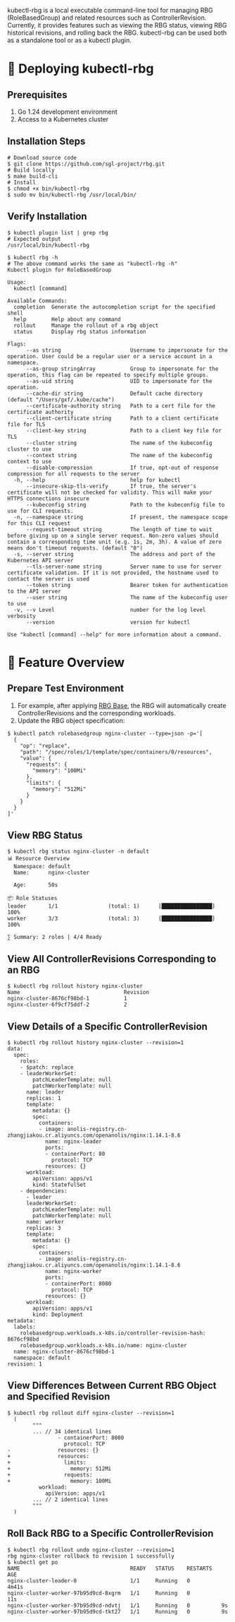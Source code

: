 
kubectl-rbg is a local executable command-line tool for managing RBG (RoleBasedGroup) and related resources such as ControllerRevision. Currently, it provides features such as viewing the RBG status, viewing RBG historical revisions, and rolling back the RBG. kubectl-rbg can be used both as a standalone tool or as a kubectl plugin.


# 📜 Deploying kubectl-rbg
## Prerequisites
1. Go 1.24 development environment
2. Access to a Kubernetes cluster

## Installation Steps
```shell
# Download source code
$ git clone https://github.com/sgl-project/rbg.git
# Build locally
$ make build-cli
# Install
$ chmod +x bin/kubectl-rbg
$ sudo mv bin/kubectl-rbg /usr/local/bin/
```
## Verify Installation
```shell
$ kubectl plugin list | grep rbg
# Expected output
/usr/local/bin/kubectl-rbg

$ kubectl rbg -h
# The above command works the same as "kubectl-rbg -h"
Kubectl plugin for RoleBasedGroup

Usage:
  kubectl [command]

Available Commands:
  completion  Generate the autocompletion script for the specified shell
  help        Help about any command
  rollout     Manage the rollout of a rbg object
  status      Display rbg status information

Flags:
      --as string                      Username to impersonate for the operation. User could be a regular user or a service account in a namespace.
      --as-group stringArray           Group to impersonate for the operation, this flag can be repeated to specify multiple groups.
      --as-uid string                  UID to impersonate for the operation.
      --cache-dir string               Default cache directory (default "/Users/gxf/.kube/cache")
      --certificate-authority string   Path to a cert file for the certificate authority
      --client-certificate string      Path to a client certificate file for TLS
      --client-key string              Path to a client key file for TLS
      --cluster string                 The name of the kubeconfig cluster to use
      --context string                 The name of the kubeconfig context to use
      --disable-compression            If true, opt-out of response compression for all requests to the server
  -h, --help                           help for kubectl
      --insecure-skip-tls-verify       If true, the server's certificate will not be checked for validity. This will make your HTTPS connections insecure
      --kubeconfig string              Path to the kubeconfig file to use for CLI requests.
  -n, --namespace string               If present, the namespace scope for this CLI request
      --request-timeout string         The length of time to wait before giving up on a single server request. Non-zero values should contain a corresponding time unit (e.g. 1s, 2m, 3h). A value of zero means don't timeout requests. (default "0")
  -s, --server string                  The address and port of the Kubernetes API server
      --tls-server-name string         Server name to use for server certificate validation. If it is not provided, the hostname used to contact the server is used
      --token string                   Bearer token for authentication to the API server
      --user string                    The name of the kubeconfig user to use
  -v, --v Level                        number for the log level verbosity
      --version                        version for kubectl

Use "kubectl [command] --help" for more information about a command.
```

# 📖 Feature Overview
## Prepare Test Environment
1. For example, after applying [RBG Base](../../examples/basics/rbg-base.yaml), the RBG will automatically create ControllerRevisions and the corresponding workloads.
2. Update the RBG object specification:
```shell
$ kubectl patch rolebasedgroup nginx-cluster --type=json -p='[
  {
    "op": "replace",
    "path": "/spec/roles/1/template/spec/containers/0/resources",
    "value": {
      "requests": {
        "memory": "100Mi"
      },
      "limits": {
        "memory": "512Mi"
      }
    }
  }
]'
```

## View RBG Status
```shell
$ kubectl rbg status nginx-cluster -n default
📊 Resource Overview
  Namespace: default
  Name:      nginx-cluster

  Age:       50s

📦 Role Statuses
leader       1/1                (total: 1)      [████████████████] 100%
worker       3/3                (total: 3)      [████████████████] 100%

∑ Summary: 2 roles | 4/4 Ready
```

## View All ControllerRevisions Corresponding to an RBG
```shell
$ kubectl rbg rollout history nginx-cluster
Name                                 Revision
nginx-cluster-8676cf98bd-1           1
nginx-cluster-6f9cf75ddf-2           2
```

## View Details of a Specific ControllerRevision
```shell
$ kubectl rbg rollout history nginx-cluster --revision=1
data:
  spec:
    roles:
    - $patch: replace
    - leaderWorkerSet:
        patchLeaderTemplate: null
        patchWorkerTemplate: null
      name: leader
      replicas: 1
      template:
        metadata: {}
        spec:
          containers:
          - image: anolis-registry.cn-zhangjiakou.cr.aliyuncs.com/openanolis/nginx:1.14.1-8.6
            name: nginx-leader
            ports:
            - containerPort: 80
              protocol: TCP
            resources: {}
      workload:
        apiVersion: apps/v1
        kind: StatefulSet
    - dependencies:
      - leader
      leaderWorkerSet:
        patchLeaderTemplate: null
        patchWorkerTemplate: null
      name: worker
      replicas: 3
      template:
        metadata: {}
        spec:
          containers:
          - image: anolis-registry.cn-zhangjiakou.cr.aliyuncs.com/openanolis/nginx:1.14.1-8.6
            name: nginx-worker
            ports:
            - containerPort: 8080
              protocol: TCP
            resources: {}
      workload:
        apiVersion: apps/v1
        kind: Deployment
metadata:
  labels:
    rolebasedgroup.workloads.x-k8s.io/controller-revision-hash: 8676cf98bd
    rolebasedgroup.workloads.x-k8s.io/name: nginx-cluster
  name: nginx-cluster-8676cf98bd-1
  namespace: default
revision: 1

```

## View Differences Between Current RBG Object and Specified Revision
```shell
$ kubectl rbg rollout diff nginx-cluster --revision=1
  (
        """
        ... // 34 identical lines
                - containerPort: 8080
                  protocol: TCP
-               resources: {}
+               resources:
+                 limits:
+                   memory: 512Mi
+                 requests:
+                   memory: 100Mi
          workload:
            apiVersion: apps/v1
        ... // 2 identical lines
        """
  )
```
## Roll Back RBG to a Specific ControllerRevision
```shell
$ kubectl rbg rollout undo nginx-cluster --revision=1
rbg nginx-cluster rollback to revision 1 successfully
$ kubectl get po
NAME                                   READY   STATUS    RESTARTS   AGE
nginx-cluster-leader-0                 1/1     Running   0          4m41s
nginx-cluster-worker-97b95d9cd-8xgrm   1/1     Running   0          11s
nginx-cluster-worker-97b95d9cd-ndvtj   1/1     Running   0          9s
nginx-cluster-worker-97b95d9cd-tkt27   1/1     Running   0          9s
```
